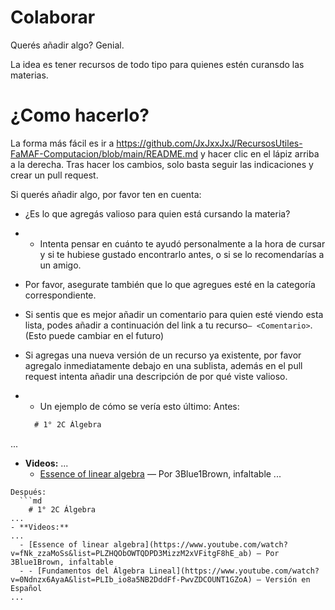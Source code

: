 # Colaborar
Querés añadir algo? Genial.

La idea es tener recursos de todo tipo para quienes estén curansdo las materias. 

# ¿Como hacerlo?

La forma más fácil es ir a https://github.com/JxJxxJxJ/RecursosUtiles-FaMAF-Computacion/blob/main/README.md y hacer clic en el lápiz arriba a la derecha. Tras hacer los cambios, solo basta seguir las indicaciones y crear un pull request.

Si querés añadir algo, por favor ten en cuenta:

- ¿Es lo que agregás valioso para quien está cursando la materia?
- - Intenta pensar en cuánto te ayudó personalmente a la hora de cursar y si te hubiese gustado encontrarlo antes, o si se lo recomendarías a un amigo.

- Por favor, asegurate también que lo que agregues esté en la categoría correspondiente.

- Si sentis que es mejor añadir un comentario para quien esté viendo esta lista, podes añadir a continuación del link a tu recurso`— <Comentario>`. (Esto puede cambiar en el futuro)

- Si agregas una nueva versión de un recurso ya existente, por favor agregalo inmediatamente debajo en una sublista, además en el pull request intenta añadir una descripción de por qué viste valioso. 
- - Un ejemplo de cómo se vería esto último:
  Antes:
  ```md
    # 1° 2C Álgebra
...
- **Videos:**
...
  - [Essence of linear algebra](https://www.youtube.com/watch?v=fNk_zzaMoSs&list=PLZHQObOWTQDPD3MizzM2xVFitgF8hE_ab) — Por 3Blue1Brown, infaltable
...
```
Después:
  ```md
    # 1° 2C Álgebra
...
- **Videos:**
...
  - [Essence of linear algebra](https://www.youtube.com/watch?v=fNk_zzaMoSs&list=PLZHQObOWTQDPD3MizzM2xVFitgF8hE_ab) — Por 3Blue1Brown, infaltable
  - - [Fundamentos del Álgebra Lineal](https://www.youtube.com/watch?v=0Ndnzx6AyaA&list=PLIb_io8a5NB2DddFf-PwvZDCOUNT1GZoA) — Versión en Español
...
```

